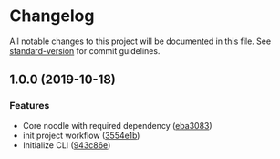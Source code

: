 # Changelog

All notable changes to this project will be documented in this file. See [standard-version](https://github.com/conventional-changelog/standard-version) for commit guidelines.

## 1.0.0 (2019-10-18)


### Features

* Core noodle with required dependency ([eba3083](https://github.com/wongnai/mama.js/commit/eba30836696464e19c957607d99eaf6b29f19a65))
* init project workflow ([3554e1b](https://github.com/wongnai/mama.js/commit/3554e1ba9cea513e2e2964eab49bedcf5ee6d178))
* Initialize CLI ([943c86e](https://github.com/wongnai/mama.js/commit/943c86e44eaac5d3db14284d229e301149c390de))
